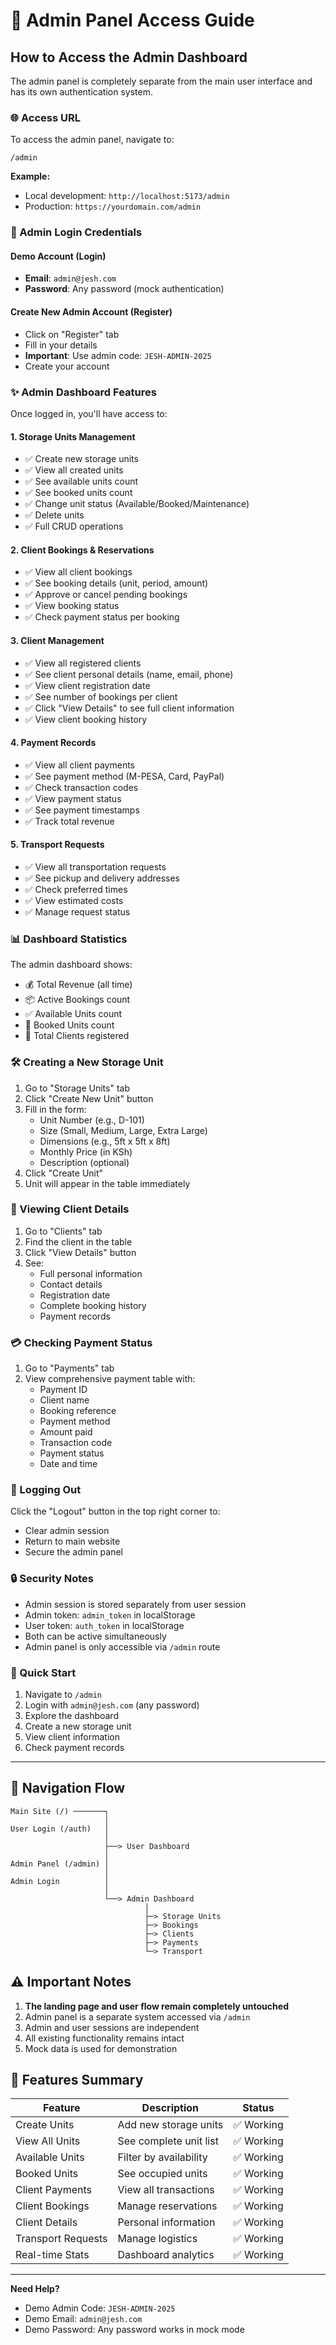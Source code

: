 # 🔐 Admin Panel Access Guide

## How to Access the Admin Dashboard

The admin panel is completely separate from the main user interface and has its own authentication system.

### 🌐 Access URL

To access the admin panel, navigate to:

```
/admin
```

**Example:**
- Local development: `http://localhost:5173/admin`
- Production: `https://yourdomain.com/admin`

### 📝 Admin Login Credentials

#### Demo Account (Login)
- **Email**: `admin@jesh.com`
- **Password**: Any password (mock authentication)

#### Create New Admin Account (Register)
- Click on "Register" tab
- Fill in your details
- **Important**: Use admin code: `JESH-ADMIN-2025`
- Create your account

### ✨ Admin Dashboard Features

Once logged in, you'll have access to:

#### 1. **Storage Units Management**
- ✅ Create new storage units
- ✅ View all created units
- ✅ See available units count
- ✅ See booked units count
- ✅ Change unit status (Available/Booked/Maintenance)
- ✅ Delete units
- ✅ Full CRUD operations

#### 2. **Client Bookings & Reservations**
- ✅ View all client bookings
- ✅ See booking details (unit, period, amount)
- ✅ Approve or cancel pending bookings
- ✅ View booking status
- ✅ Check payment status per booking

#### 3. **Client Management**
- ✅ View all registered clients
- ✅ See client personal details (name, email, phone)
- ✅ View client registration date
- ✅ See number of bookings per client
- ✅ Click "View Details" to see full client information
- ✅ View client booking history

#### 4. **Payment Records**
- ✅ View all client payments
- ✅ See payment method (M-PESA, Card, PayPal)
- ✅ Check transaction codes
- ✅ View payment status
- ✅ See payment timestamps
- ✅ Track total revenue

#### 5. **Transport Requests**
- ✅ View all transportation requests
- ✅ See pickup and delivery addresses
- ✅ Check preferred times
- ✅ View estimated costs
- ✅ Manage request status

### 📊 Dashboard Statistics

The admin dashboard shows:
- 💰 Total Revenue (all time)
- 📦 Active Bookings count
- ✅ Available Units count
- 🔴 Booked Units count
- 👥 Total Clients registered

### 🛠️ Creating a New Storage Unit

1. Go to "Storage Units" tab
2. Click "Create New Unit" button
3. Fill in the form:
   - Unit Number (e.g., D-101)
   - Size (Small, Medium, Large, Extra Large)
   - Dimensions (e.g., 5ft x 5ft x 8ft)
   - Monthly Price (in KSh)
   - Description (optional)
4. Click "Create Unit"
5. Unit will appear in the table immediately

### 👤 Viewing Client Details

1. Go to "Clients" tab
2. Find the client in the table
3. Click "View Details" button
4. See:
   - Full personal information
   - Contact details
   - Registration date
   - Complete booking history
   - Payment records

### 💳 Checking Payment Status

1. Go to "Payments" tab
2. View comprehensive payment table with:
   - Payment ID
   - Client name
   - Booking reference
   - Payment method
   - Amount paid
   - Transaction code
   - Payment status
   - Date and time

### 🚪 Logging Out

Click the "Logout" button in the top right corner to:
- Clear admin session
- Return to main website
- Secure the admin panel

### 🔒 Security Notes

- Admin session is stored separately from user session
- Admin token: `admin_token` in localStorage
- User token: `auth_token` in localStorage
- Both can be active simultaneously
- Admin panel is only accessible via `/admin` route

### 🎯 Quick Start

1. Navigate to `/admin`
2. Login with `admin@jesh.com` (any password)
3. Explore the dashboard
4. Create a new storage unit
5. View client information
6. Check payment records

---

## 🔗 Navigation Flow

```
Main Site (/) ───────┐
                     │
User Login (/auth)   │
                     │
                     ├──> User Dashboard
                     │
Admin Panel (/admin) │
                     │
Admin Login          │
                     │
                     └──> Admin Dashboard
                              │
                              ├─> Storage Units
                              ├─> Bookings
                              ├─> Clients
                              ├─> Payments
                              └─> Transport
```

## ⚠️ Important Notes

1. **The landing page and user flow remain completely untouched**
2. Admin panel is a separate system accessed via `/admin`
3. Admin and user sessions are independent
4. All existing functionality remains intact
5. Mock data is used for demonstration

## 🎨 Features Summary

| Feature | Description | Status |
|---------|-------------|--------|
| Create Units | Add new storage units | ✅ Working |
| View All Units | See complete unit list | ✅ Working |
| Available Units | Filter by availability | ✅ Working |
| Booked Units | See occupied units | ✅ Working |
| Client Payments | View all transactions | ✅ Working |
| Client Bookings | Manage reservations | ✅ Working |
| Client Details | Personal information | ✅ Working |
| Transport Requests | Manage logistics | ✅ Working |
| Real-time Stats | Dashboard analytics | ✅ Working |

---

**Need Help?** 
- Demo Admin Code: `JESH-ADMIN-2025`
- Demo Email: `admin@jesh.com`
- Demo Password: Any password works in mock mode
